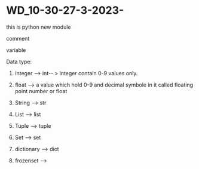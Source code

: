 # WD_10-30-27-3-2023-
this is python new module 

comment

variable


Data type:
1. integer --> int-- > integer contain 0-9 values only.
2. float --> a value which hold 0-9 and decimal symbole in it     called            floating   point number or float

3. String --> str  
4. List --> list
5. Tuple --> tuple
6. Set  --> set
7. dictionary --> dict
8. frozenset --> 
